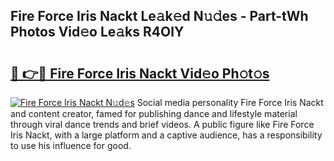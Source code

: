 ## Fire Force Iris Nackt Le𝚊k𝚎d N𝚞𝚍es - Part-tWh Photos Vid𝚎o Le𝚊ks R4OlY

# <h2><a href="http://fb9tw6g.evod.top/?m=Fire+Force+Iris+Nackt">🔗 👉🔴 Fire Force Iris Nackt Vid𝚎o Ph𝚘t𝚘s</a></h2>

[![Fire Force Iris Nackt N𝚞d𝚎s](https://i.imgur.com/8V9OHl7.gif)](http://fb9tw6g.evod.top/?m=Fire+Force+Iris+Nackt)
Social media personality Fire Force Iris Nackt and content creator, famed for publishing dance and lifestyle material through viral dance trends and brief videos. A public figure like Fire Force Iris Nackt, with a large platform and a captive audience, has a responsibility to use his influence for good. 
